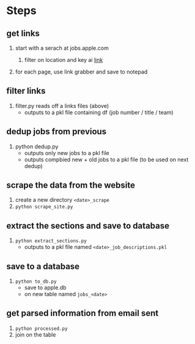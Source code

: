 # Steps

## get links
1. start with a serach at jobs.apple.com
   1. filter on location and key ai
   [link](https://jobs.apple.com/en-us/search?location=cupertino-CUP+sunnyvale-SVL+santa-clara-SNC&page=3&key=ai)

1. for each page, use link grabber and save to notepad

## filter links
1. filter.py reads off a links files (above)
   - outputs to a pkl file containing df (job number / title / team)

## dedup jobs from previous
1. python dedup.py
   - outputs only new jobs to a pkl file
   - outputs compbied new + old jobs to a pkl file (to be used on next dedup)

## scrape the data from the website
1. create a new directory `<date>_scrape`
1. `python scrape_site.py` 

## extract the sections and save to database
1. `python extract_sections.py`
   - outputs to a pkl file named `<date>_job_descriptions.pkl`

## save to a database
1. `python to_db.py`
   - save to apple.db
   - on new table named `jobs_<date>`

## get parsed information from email sent
1. `python processed.py`
1. join on the table
